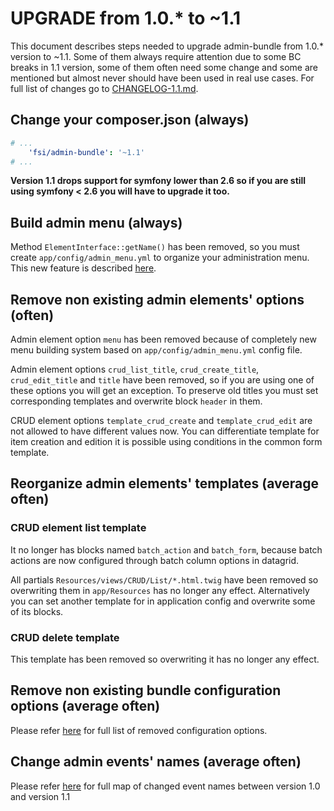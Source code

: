 # UPGRADE from 1.0.* to ~1.1

This document describes steps needed to upgrade admin-bundle from 1.0.* version to ~1.1. Some of them always
require attention due to some BC breaks in 1.1 version, some of them often need some change and some are mentioned but
almost never should have been used in real use cases. For full list of changes go to
[CHANGELOG-1.1.md](CHANGELOG-1.1.md).

## Change your composer.json (always)

```yaml
# ...
    'fsi/admin-bundle': '~1.1'
# ...
```

**Version 1.1 drops support for symfony lower than 2.6 so if you are still using symfony < 2.6 you will have
to upgrade it too.**

## Build admin menu (always)

Method ``ElementInterface::getName()`` has been removed, so you must create ``app/config/admin_menu.yml``
to organize your administration menu. This new feature is described [here](Resources/doc/menu.md).

## Remove non existing admin elements' options (often)

Admin element option ``menu`` has been removed because of completely new menu building system based on
``app/config/admin_menu.yml`` config file.

Admin element options ``crud_list_title``, ``crud_create_title``, ``crud_edit_title`` and ``title`` have been
removed, so if you are using one of these options you will get an exception. To preserve old titles you must set
corresponding templates and overwrite block ``header`` in them.

CRUD element options ``template_crud_create`` and ``template_crud_edit`` are not allowed to have different values
now. You can differentiate template for item creation and edition it is possible using conditions in the common form
template.

## Reorganize admin elements' templates (average often)

### CRUD element list template

It no longer has blocks named ``batch_action`` and ``batch_form``, because batch actions are now configured through
batch column options in datagrid.

All partials ``Resources/views/CRUD/List/*.html.twig`` have been removed so overwriting them in ``app/Resources`` has no
longer any effect. Alternatively you can set another template for in application config and overwrite some of its
blocks.

### CRUD delete template

This template has been removed so overwriting it has no longer any effect.

## Remove non existing bundle configuration options (average often)

Please refer [here](CHANGELOG-1.1.md#removed-configuration-options) for full list of removed configuration options.

## Change admin events' names (average often)

Please refer [here](CHANGELOG-1.1.md#event-names-changes) for full map of changed event names between version 1.0 and 
version 1.1
